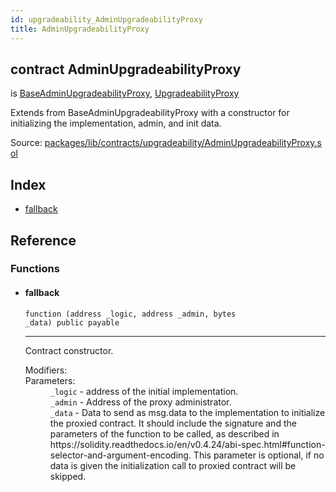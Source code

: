 ```yaml
---
id: upgradeability_AdminUpgradeabilityProxy
title: AdminUpgradeabilityProxy
---
```


<div class="contract-doc"><div class="contract"><h2 class="contract-header"><span class="contract-kind">contract</span> AdminUpgradeabilityProxy</h2><p class="base-contracts"><span>is</span> <a href="upgradeability_BaseAdminUpgradeabilityProxy.html">BaseAdminUpgradeabilityProxy</a><span>, </span><a href="upgradeability_UpgradeabilityProxy.html">UpgradeabilityProxy</a></p><p class="description">Extends from BaseAdminUpgradeabilityProxy with a constructor for initializing the implementation, admin, and init data.</p><div class="source">Source: <a href="https://github.com/zeppelinos/zos/blob/v2.3.0/packages/lib/contracts/upgradeability/AdminUpgradeabilityProxy.sol" target="_blank">packages/lib/contracts/upgradeability/AdminUpgradeabilityProxy.sol</a></div></div><div class="index"><h2>Index</h2><ul><li><a href="upgradeability_AdminUpgradeabilityProxy.html#">fallback</a></li></ul></div><div class="reference"><h2>Reference</h2><div class="functions"><h3>Functions</h3><ul><li><div class="item function"><span id="fallback" class="anchor-marker"></span><h4 class="name">fallback</h4><div class="body"><code class="signature">function <strong></strong><span>(address _logic, address _admin, bytes _data) </span><span>public </span><span>payable </span></code><hr/><div class="description"><p>Contract constructor.</p></div><dl><dt><span class="label-modifiers">Modifiers:</span></dt><dd></dd><dt><span class="label-parameters">Parameters:</span></dt><dd><div><code>_logic</code> - address of the initial implementation.</div><div><code>_admin</code> - Address of the proxy administrator.</div><div><code>_data</code> - Data to send as msg.data to the implementation to initialize the proxied contract. It should include the signature and the parameters of the function to be called, as described in https://solidity.readthedocs.io/en/v0.4.24/abi-spec.html#function-selector-and-argument-encoding. This parameter is optional, if no data is given the initialization call to proxied contract will be skipped.</div></dd></dl></div></div></li></ul></div></div></div>
